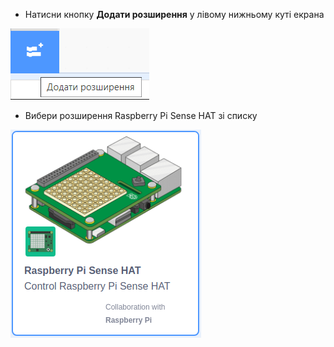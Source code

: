- Натисни кнопку **Додати розширення** у лівому нижньому куті екрана

![Виділено іконку додавання розширення (два окремі блоки зі знаком +).](images/add-extension.png)

- Вибери розширення Raspberry Pi Sense HAT зі списку

![Іконка розширення Raspberry Pi Sense HAT у Списку розширень. На іконці розширення розміщене зображення Raspberry Pi з Sense HAT та напис «Raspberry Pi Sense HAT. Control Raspberry Pi Sense HAT».](images/add-sensehat-extension.png)
